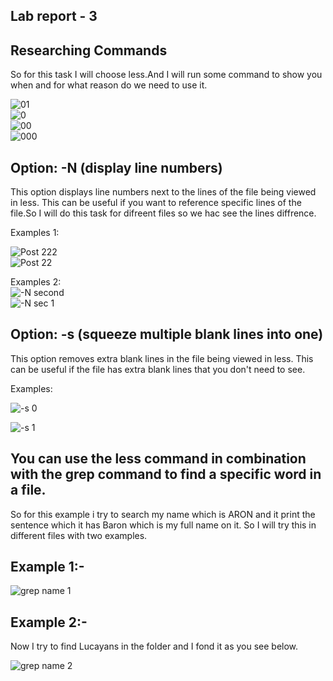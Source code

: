 ## Lab report - 3  
## Researching Commands  
So for this task I will choose less.And I will run some command to show you when and for what reason do we need to use it.  

![01](https://user-images.githubusercontent.com/122565144/221750134-7fe506a3-605b-4039-bd3b-da6e95506b10.jpg)  
![0](https://user-images.githubusercontent.com/122565144/221750257-d6dac5fb-0bff-4931-8606-c5cebb4e3c25.jpg)  
![00](https://user-images.githubusercontent.com/122565144/221750286-61c3035c-7122-4964-883c-0f325e7b5e3e.jpg)  
![000](https://user-images.githubusercontent.com/122565144/221750312-3b7743ad-5458-4db3-9c86-1bd1b192234e.jpg)  

## Option: -N (display line numbers)  
This option displays line numbers next to the lines of the file being viewed in less. This can be useful if you want to reference specific lines of the file.So I will do this task for difreent files so we hac see the lines diffrence.  


Examples 1:  

![Post 222](https://user-images.githubusercontent.com/122565144/221747559-785ce49b-b1a0-4879-979d-01e0ac6c516b.jpg)  
![Post 22](https://user-images.githubusercontent.com/122565144/221747613-43841e10-1413-4aa3-af45-7ae8ee501bdf.jpg)  

Examples 2:  
![-N second](https://user-images.githubusercontent.com/122565144/221751526-069e8cd3-6e50-4472-9021-d0cb0dd2236a.jpg)  
![-N sec 1](https://user-images.githubusercontent.com/122565144/221751572-f0bae34d-361d-48f3-aeee-72b584613f15.jpg)  

## Option: -s (squeeze multiple blank lines into one)  
This option removes extra blank lines in the file being viewed in less. This can be useful if the file has extra blank lines that you don't need to see.  

Examples:  

![-s 0](https://user-images.githubusercontent.com/122565144/221748694-cfdeeb6e-cce2-43eb-b9eb-3a717e043443.jpg)  

![-s 1](https://user-images.githubusercontent.com/122565144/221748819-bb3b75bb-4a83-43b0-90a5-264736f3c0f1.jpg)  

## You can use the less command in combination with the grep command to find a specific word in a file.  
So for this example i try to search my name which is ARON and it print the sentence which it has Baron which is my full name on it. So I will try this in different files with two examples.  
## Example 1:-  

![grep name 1](https://user-images.githubusercontent.com/122565144/221754037-a3888413-5adc-41d7-9a90-8d7a4c0a423f.jpg) 

## Example 2:-  
Now I try to find Lucayans in the folder and I fond it as you see below.  


![grep name 2](https://user-images.githubusercontent.com/122565144/221754094-09134f29-2aa6-47e3-b07f-17e0a7d98f27.jpg)  







